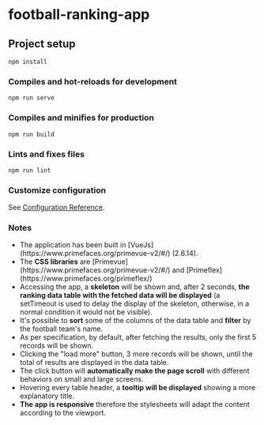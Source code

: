 # football-ranking-app

## Project setup
```
npm install
```

### Compiles and hot-reloads for development
```
npm run serve
```

### Compiles and minifies for production
```
npm run build
```

### Lints and fixes files
```
npm run lint
```

### Customize configuration
See [Configuration Reference](https://cli.vuejs.org/config/).

### Notes
<ul>
<li>The application has been built in [VueJs](https://www.primefaces.org/primevue-v2/#/) (2.6.14). </li>
<li>The <b>CSS libraries</b> are [Primevue](https://www.primefaces.org/primevue-v2/#/) and [Primeflex](https://www.primefaces.org/primeflex/) </li>
<li>Accessing the app, a <b>skeleton</b> will be shown and, after 2 seconds, <b>the ranking data table with the fetched data will be displayed</b> (a setTimeout is used to delay the display of the skeleton, otherwise, in a normal condition it would not be visible). </li>
<li>It's possible to <b>sort</b> some of the columns of the data table and <b>filter</b> by the football team's name. </li>
<li>As per specification, by default, after fetching the results, only the first 5 records will be shown. </li>
<li>Clicking the "load more" button, 3 more records will be shown, until the total of results are displayed in the data table. </li>
<li>The click button will <b>automatically make the page scroll</b> with different behaviors on small and large screens. </li>
<li>Hovering every table header, a <b>tooltip will be displayed</b> showing a more explanatory title. </li>
<li><b>The app is responsive</b> therefore the stylesheets will adapt the content according to the viewport.</li>
</ul>
